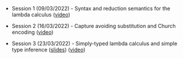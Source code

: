* Session 1 (09/03/2022) - Syntax and reduction semantics for the lambda calculus ([video](https://web.microsoftstream.com/video/c0683f5e-c14b-45b6-96a3-e98121e35f80))

* Session 2 (16/03/2022) - Capture avoiding substitution and Church encoding ([video](https://web.microsoftstream.com/video/7cf3ed91-462a-4af7-9808-3de471d99a3c))

* Session 3 (23/03/2022) - Simply-typed lambda calculus and simple type inference ([slides](https://github.com/dorchard/lcore/blob/main/material/lambda-club-slides.pdf)) ([video](processing))
